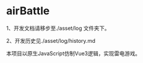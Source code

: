 # airBattle

1、开发文档请移步至./asset/log 文件夹下。<br>

2、开发历史见./asset/log/history.md<br>

本项目以原生JavaScript仿制Vue3逻辑，实现雷电游戏。<br>